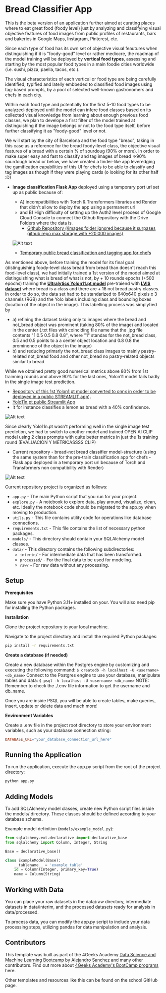# Bread Classifier App 

This is the beta version of an application further aimed at curating places where to eat great food (foody level) just by analyzing and classifying visual objective features of food images from public profiles of restaurants, bars and bakeries in Google Maps, Instagram, Pinterest, etc. 

Since each type of food has its own set of objective visual feautures when distinguishing if it is "foody-good" level or rather mediocre, the roadmap of the model training will be deployed by **vertical food types**, assessing and starting by the most popular food types in a main foodie cities worldwide (i.e. sushi, pizza, paella, tacos, etc.). 

The visual characteristics of each vertical or food type are being carefully identified, typified and latelly embbeded to classified food images using tag-based prompts, by a pool of selected well-known gastronomers and chefs in each city.

Within each food type and potentially for the first 5-10 food types to be analyzed-deployed until the model can infere food classes based on its collected visual knowledge from learning about enough previous food classes, we plan to develope a first filter of the model trained at distinguishing if the image belongs or not to the food type itself, before further classifying it as "foody-good" level or not.

We will start by the city of Barcelona and the food type "bread", taking in this case as a reference for the bread foody-level class, the objective visual features of a bread with a certain % of sourdoug (90% or more). 
In order to make super easy and fast to classify and tag images of bread =>90% sourdough bread or below, we have created a tinder-like app leveredging the gamification capabilities of this UI for chefs to be able to classify and tag images as though if they were playing cards (o looking for its other half :D)

* **Image classification Flask App** deployed using a temporary port url set up as public because of: 
  * A) incompatibilities with Torch & Transformers libraries and Render that didn't allow to deploy the app using a permanent url 
  * and B) High difficulty of setting up the Auth2 level process of Google Cloud Console to connect the Github Repository with the Drive Folders where the data is.
    * [Github Repository (/images folder ignored because it surpases github repo max storage with +20.000 images)](https://github.com/dianamonroe/pretrainfoodclassificationwidget)

  ![Alt text](src/static/gourmetfoodclassifierv12.png)

  * [Temporary public bread classification and tagging app for chefs](https://5000-dianamonroe-pretrainfoo-2w8tlujr98p.ws-eu117.gitpod.io/)

As mentioned above, before training the model for its final goal (distinguishing foody-level class bread from bread than doesn't reach this food-level class), we had initially trained a 1st version of the model aimed at distinguishing what is bread of what is not, 
by + 10 rounds epochs (+500 epochs) training the **[Ultralytics Yolon11.pt model](https://docs.ultralytics.com/models/yolo11/#key-features)** pre-traiend with **[LVIS dataset](https://docs.ultralytics.com/datasets/detect/lvis/)** where bread is a class and there are + 18 not bread pastry classes. 
In order to do so, the data set had to be standarized to 640x640 pixels x 3 channels (RGB) and the Yolo labels including class and bounding boxes (location of the object in the image).
This labelling process was simplyfied by 
  - a) refining the dataset taking only to images where the bread and not_bread object was prominent (taking 80% of the image) and located in the center (.txt files with coinciding file name that the .jpg file contents "1 0.5 0.5 0.8 0.8", where "1" standas for the not_bread class, 0.5 and 0.5 points to a a center object location and 0.8 0.8 the prominence of the object in the image)
  - b) and reducing primarly the not_bread class images to mainly pastry-related not_bread food and other not_bread no pastry-related objects similar to bread.

While we obtained pretty good numerical metrics above 80% from 1st trainning rounds and above 90% for the last ones, Yolon11 model fails badly in the single image test prediction.
* [Repository of this 1st Yolon1.pt model converted to onnx in order to be deployed in a public STREAMLIT app](https://github.com/dianamonroe/gourmetfoodclassifierv1.2)).
* [Yolo11n.pt public Streamlit App](https://gourmetfoodclassifierv12.streamlit.app/)
* It for instance classifies a lemon as bread with a 40% confindence.

![Alt text](static/YoloBadPredictionTest.png)

Since clearly Yolo11n.pt wasn't performing well in the single image test prediction, we had to switch to another model and trained OPEN AI CLIP model using 2 class prompts with quite better metrics in just the 1s training round (EVALUACIÓN Y METRICASSSS CLIP)
* Current repository - bread-not bread classifier model-structure (using the same system than for the pre-train classification app for chefs - Flask app deployed in a temporary port url because of Torch and Transformers non compatibility with Render)

![Alt text](src/static/OPENAICLIPdeploymentmodelapp.png)

Current repository project is organized as follows:

- `app.py` - The main Python script that you run for your project.
- `explore.py` - A notebook to explore data, play around, visualize, clean, etc. Ideally the notebook code should be migrated to the app.py when moving to production.
- `utils.py` - This file contains utility code for operations like database connections.
- `requirements.txt` - This file contains the list of necessary python packages.
- `models/` - This directory should contain your SQLAlchemy model classes.
- `data/` - This directory contains the following subdirectories:
  - `interin/` - For intermediate data that has been transformed.
  - `processed/` - For the final data to be used for modeling.
  - `raw/` - For raw data without any processing.
 
    
## Setup

**Prerequisites**

Make sure you have Python 3.11+ installed on your. You will also need pip for installing the Python packages.

**Installation**

Clone the project repository to your local machine.

Navigate to the project directory and install the required Python packages:

```bash
pip install -r requirements.txt
```

**Create a database (if needed)**

Create a new database within the Postgres engine by customizing and executing the following command: `$ createdb -h localhost -U <username> <db_name>`
Connect to the Postgres engine to use your database, manipulate tables and data: `$ psql -h localhost -U <username> <db_name>`
NOTE: Remember to check the ./.env file information to get the username and db_name.

Once you are inside PSQL you will be able to create tables, make queries, insert, update or delete data and much more!

**Environment Variables**

Create a .env file in the project root directory to store your environment variables, such as your database connection string:

```makefile
DATABASE_URL="your_database_connection_url_here"
```

## Running the Application

To run the application, execute the app.py script from the root of the project directory:

```bash
python app.py
```

## Adding Models

To add SQLAlchemy model classes, create new Python script files inside the models/ directory. These classes should be defined according to your database schema.

Example model definition (`models/example_model.py`):

```py
from sqlalchemy.ext.declarative import declarative_base
from sqlalchemy import Column, Integer, String

Base = declarative_base()

class ExampleModel(Base):
    __tablename__ = 'example_table'
    id = Column(Integer, primary_key=True)
    name = Column(String)

```

## Working with Data

You can place your raw datasets in the data/raw directory, intermediate datasets in data/interim, and the processed datasets ready for analysis in data/processed.

To process data, you can modify the app.py script to include your data processing steps, utilizing pandas for data manipulation and analysis.

## Contributors

This template was built as part of the 4Geeks Academy [Data Science and Machine Learning Bootcamp](https://4geeksacademy.com/us/coding-bootcamps/datascience-machine-learning) by [Alejandro Sanchez](https://twitter.com/alesanchezr) and many other contributors. Find out more about [4Geeks Academy's BootCamp programs](https://4geeksacademy.com/us/programs) here.

Other templates and resources like this can be found on the school GitHub page.
